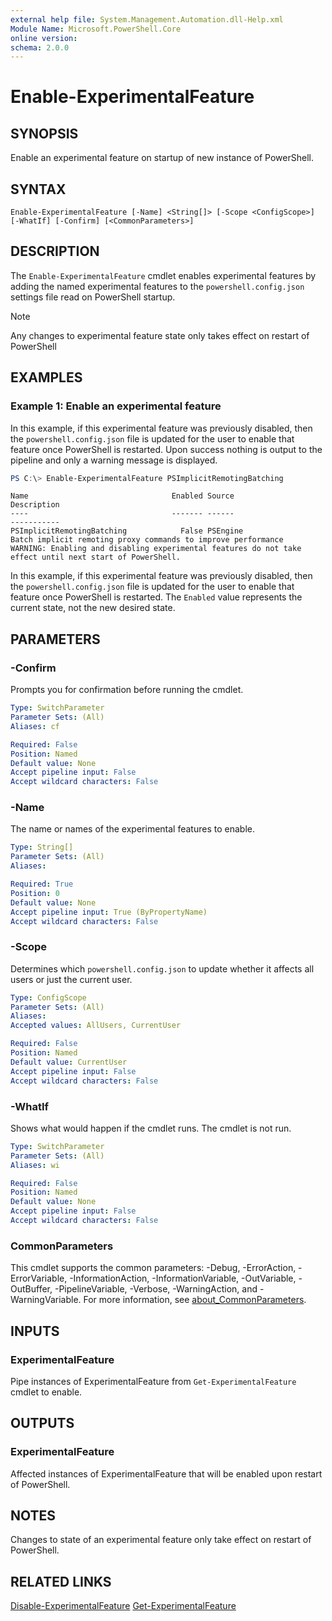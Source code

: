 ```yaml
---
external help file: System.Management.Automation.dll-Help.xml
Module Name: Microsoft.PowerShell.Core
online version:
schema: 2.0.0
---
```


# Enable-ExperimentalFeature

## SYNOPSIS
Enable an experimental feature on startup of new instance of PowerShell.

## SYNTAX

```
Enable-ExperimentalFeature [-Name] <String[]> [-Scope <ConfigScope>] [-WhatIf] [-Confirm] [<CommonParameters>]
```

## DESCRIPTION
The `Enable-ExperimentalFeature` cmdlet enables experimental features by adding the named
experimental features to the `powershell.config.json` settings file read on PowerShell startup.

> [!NOTE]
> Any changes to experimental feature state only takes effect on restart of PowerShell

## EXAMPLES

### Example 1: Enable an experimental feature

In this example, if this experimental feature was previously disabled, then the `powershell.config.json`
file is updated for the user to enable that feature once PowerShell is restarted.
Upon success nothing is output to the pipeline and only a warning message is displayed.

```powershell
PS C:\> Enable-ExperimentalFeature PSImplicitRemotingBatching
```

```output
Name                                Enabled Source                              Description
----                                ------- ------                              -----------
PSImplicitRemotingBatching            False PSEngine                            Batch implicit remoting proxy commands to improve performance
WARNING: Enabling and disabling experimental features do not take effect until next start of PowerShell.
```

In this example, if this experimental feature was previously disabled, then the `powershell.config.json`
file is updated for the user to enable that feature once PowerShell is restarted.
The `Enabled` value represents the current state, not the new desired state.

## PARAMETERS

### -Confirm
Prompts you for confirmation before running the cmdlet.

```yaml
Type: SwitchParameter
Parameter Sets: (All)
Aliases: cf

Required: False
Position: Named
Default value: None
Accept pipeline input: False
Accept wildcard characters: False
```

### -Name
The name or names of the experimental features to enable.

```yaml
Type: String[]
Parameter Sets: (All)
Aliases:

Required: True
Position: 0
Default value: None
Accept pipeline input: True (ByPropertyName)
Accept wildcard characters: False
```

### -Scope
Determines which `powershell.config.json` to update whether it affects all users or
just the current user.

```yaml
Type: ConfigScope
Parameter Sets: (All)
Aliases:
Accepted values: AllUsers, CurrentUser

Required: False
Position: Named
Default value: CurrentUser
Accept pipeline input: False
Accept wildcard characters: False
```

### -WhatIf
Shows what would happen if the cmdlet runs.
The cmdlet is not run.

```yaml
Type: SwitchParameter
Parameter Sets: (All)
Aliases: wi

Required: False
Position: Named
Default value: None
Accept pipeline input: False
Accept wildcard characters: False
```

### CommonParameters
This cmdlet supports the common parameters: -Debug, -ErrorAction, -ErrorVariable, -InformationAction, -InformationVariable, -OutVariable, -OutBuffer, -PipelineVariable, -Verbose, -WarningAction, and -WarningVariable.
For more information, see [about_CommonParameters](http://go.microsoft.com/fwlink/?LinkID=113216).

## INPUTS

### ExperimentalFeature

Pipe instances of ExperimentalFeature from `Get-ExperimentalFeature` cmdlet to enable.

## OUTPUTS

### ExperimentalFeature

Affected instances of ExperimentalFeature that will be enabled upon restart of PowerShell.

## NOTES

Changes to state of an experimental feature only take effect on restart of PowerShell.

## RELATED LINKS

[Disable-ExperimentalFeature](Disable-ExperimentalFeature.md)
[Get-ExperimentalFeature](Get-ExperimentalFeature.md)
